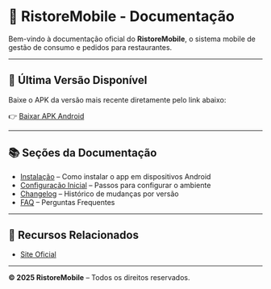 # 📱 RistoreMobile - Documentação

Bem-vindo à documentação oficial do **RistoreMobile**, o sistema mobile de gestão de consumo e pedidos para restaurantes.

---

## 🚀 Última Versão Disponível

Baixe o APK da versão mais recente diretamente pelo link abaixo:

👉 [Baixar APK Android](./versoes/v1.0/ristoremobile-v1.0.0.apk)

---

## 📚 Seções da Documentação

- [Instalação](/ristoremobile.docs/usage/instalacao.md) – Como instalar o app em dispositivos Android
- [Configuração Inicial](/ristoremobile.docs/usage/configuracao.md) – Passos para configurar o ambiente
- [Changelog](/ristoremobile.docs/changelog.md) – Histórico de mudanças por versão
- [FAQ](/ristoremobile.docs/FAQ/faq.md) – Perguntas Frequentes

---

## 🔗 Recursos Relacionados

- [Site Oficial](https://www.ristore.com.br)

---

**© 2025 RistoreMobile** – Todos os direitos reservados.
